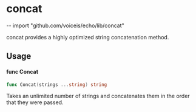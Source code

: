 # concat
--
    import "github.com/voiceis/echo/lib/concat"

concat provides a highly optimized string concatenation method.

## Usage

#### func  Concat

```go
func Concat(strings ...string) string
```
Takes an unlimited number of strings and concatenates them in the order that
they were passed.
